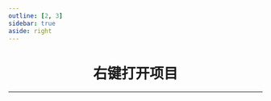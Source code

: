 ```yaml
---
outline: [2, 3]
sidebar: true
aside: right
---
```


<h1 style="text-align: center; font-weight: bold;">右键打开项目</h1>

---
